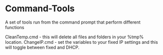 # Command-Tools
A set of tools run from the command prompt that perform different functions


CleanTemp.cmd - this will delete all files and folders in your %tmp% location.
ChangeIP.cmd - set the variables to your fixed IP settings and this will toggle between fixed and DHCP. 
